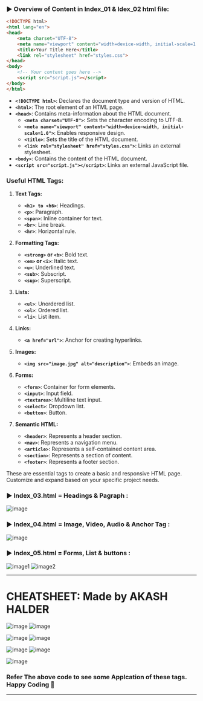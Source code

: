 ### ► Overview of Content in Index_01 & Idex_02 html file:

```html
<!DOCTYPE html>
<html lang="en">
<head>
    <meta charset="UTF-8">
    <meta name="viewport" content="width=device-width, initial-scale=1.0">
    <title>Your Title Here</title>
    <link rel="stylesheet" href="styles.css">
</head>
<body>
    <!-- Your content goes here -->
    <script src="script.js"></script>
</body>
</html>
```

- **`<!DOCTYPE html>`**: Declares the document type and version of HTML.
- **`<html>`**: The root element of an HTML page.
- **`<head>`**: Contains meta-information about the HTML document.
  - **`<meta charset="UTF-8">`**: Sets the character encoding to UTF-8.
  - **`<meta name="viewport" content="width=device-width, initial-scale=1.0">`**: Enables responsive design.
  - **`<title>`**: Sets the title of the HTML document.
  - **`<link rel="stylesheet" href="styles.css">`**: Links an external stylesheet.
- **`<body>`**: Contains the content of the HTML document.
- **`<script src="script.js"></script>`**: Links an external JavaScript file.

### Useful HTML Tags:

1. **Text Tags:**
   - **`<h1> to <h6>`**: Headings.
   - **`<p>`**: Paragraph.
   - **`<span>`**: Inline container for text.
   - **`<br>`**: Line break.
   - **`<hr>`**: Horizontal rule.

2. **Formatting Tags:**
   - **`<strong>` or `<b>`**: Bold text.
   - **`<em>` or `<i>`**: Italic text.
   - **`<u>`**: Underlined text.
   - **`<sub>`**: Subscript.
   - **`<sup>`**: Superscript.

3. **Lists:**
   - **`<ul>`**: Unordered list.
   - **`<ol>`**: Ordered list.
   - **`<li>`**: List item.

4. **Links:**
   - **`<a href="url">`**: Anchor for creating hyperlinks.

5. **Images:**
   - **`<img src="image.jpg" alt="description">`**: Embeds an image.

6. **Forms:**
   - **`<form>`**: Container for form elements.
   - **`<input>`**: Input field.
   - **`<textarea>`**: Multiline text input.
   - **`<select>`**: Dropdown list.
   - **`<button>`**: Button.

7. **Semantic HTML:**
   - **`<header>`**: Represents a header section.
   - **`<nav>`**: Represents a navigation menu.
   - **`<article>`**: Represents a self-contained content area.
   - **`<section>`**: Represents a section of content.
   - **`<footer>`**: Represents a footer section.

These are essential tags to create a basic and responsive HTML page. Customize and expand based on your specific project needs.

### ► Index_03.html = Headings & Pagraph :
![image](https://github.com/Nil369/HTML-Cheat-Sheet/assets/148447931/02290a03-4d9e-4fac-ae7b-3e65d6320b5c)


### ► Index_04.html = Image, Video, Audio & Anchor Tag :
![image](https://github.com/Nil369/HTML-Cheat-Sheet/assets/148447931/ff45c0d8-62d1-4380-a8ff-f718b109960c)

### ► Index_05.html = Forms, List & buttons : 
![image1](https://github.com/Diya0077/HTML-Cheat-Sheet/assets/148466419/a0fd2339-1d74-4de0-85db-d85a2b56303a)
![image2](https://github.com/Diya0077/HTML-Cheat-Sheet/assets/148466419/5098ec60-7d49-480c-bbce-22cafd094b48)

---
# CHEATSHEET: Made by AKASH HALDER 
![image](https://github.com/Nil369/HTML-Cheat-Sheet/assets/148447931/f5f99458-b1b4-4bb8-9ff0-1b95e9ce58c7)        ![image](https://github.com/Nil369/HTML-Cheat-Sheet/assets/148447931/bce8cd6a-1cda-4b0d-8242-f5b2d46b72d1)

![image](https://github.com/Nil369/HTML-Cheat-Sheet/assets/148447931/bd2094f5-484d-452c-97b0-e010f7cbb663)       ![image](https://github.com/Nil369/HTML-Cheat-Sheet/assets/148447931/cb4974ff-9156-493d-bc6d-88ab78a1968f)

![image](https://github.com/Nil369/HTML-Cheat-Sheet/assets/148447931/f03637e8-d2fb-4bfd-a75d-8517c75a1644)       ![image](https://github.com/Nil369/HTML-Cheat-Sheet/assets/148447931/c2393184-48bb-4fbb-9bee-3c7f1615682f)

![image](https://github.com/Nil369/HTML-Cheat-Sheet/assets/148447931/3f653280-05e7-4161-b2b6-7fa9818ba57e)


### Refer The above code to see some Applcation of these tags. Happy Coding 🚀

---
